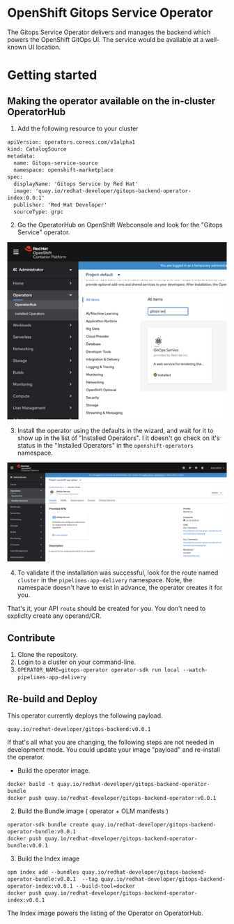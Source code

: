 # OpenShift Gitops Service Operator

The Gitops Service Operator delivers and manages the backend which powers the OpenShift GitOps UI.
The service would be available at a well-known UI location.

# Getting started

## Making the operator available on the in-cluster OperatorHub

1. Add the following resource to your cluster

```
apiVersion: operators.coreos.com/v1alpha1
kind: CatalogSource
metadata:
  name: Gitops-service-source
  namespace: openshift-marketplace
spec:
  displayName: 'Gitops Service by Red Hat'
  image: 'quay.io/redhat-developer/gitops-backend-operator-index:0.0.1'
  publisher: 'Red Hat Developer'
  sourceType: grpc
```

2. Go the OperatorHub on OpenShift Webconsole and look for the "Gitops Service" operator.



![a relative link](docs/assets/operatorhub-listing.png)

3. Install the operator using the defaults in the wizard, and wait for it to show up in the list of "Installed Operators". I it doesn't go check on it's status in the "Installed Operators" in the `openshift-operators` namespace.

![a relative link](docs/assets/installed-operator.png)

4. To validate if the installation was successful, look for the route named `cluster` in the `pipelines-app-delivery` namespace. Note, the namespace doesn't have to exist in advance, the operator creates it for you.

That's it, your API `route` should be created for you. You don't need to expliclty create any operand/CR.

## Contribute


1. Clone the repository.
2. Login to a cluster on your command-line.
3. `OPERATOR_NAME=gitops-operator operator-sdk run local --watch-pipelines-app-delivery`


## Re-build and Deploy

This operator currently deploys the following payload.

```
quay.io/redhat-developer/gitops-backend:v0.0.1
```

If that's all what you are changing, the following steps are not needed in development
mode. You could update your image "payload" and re-install the operator.

* Build the operator image.

```
docker build -t quay.io/redhat-developer/gitops-backend-operator-bundle
docker push quay.io/redhat-developer/gitops-backend-operator:v0.0.1
```


2. Build the Bundle image ( operator + OLM manifests )

```
operator-sdk bundle create quay.io/redhat-developer/gitops-backend-operator-bundle:v0.0.1
docker push quay.io/redhat-developer/gitops-backend-operator-bundle:v0.0.1
```

3. Build the Index image

```
opm index add --bundles quay.io/redhat-developer/gitops-backend-operator-bundle:v0.0.1  --tag quay.io/redhat-developer/gitops-backend-operator-index:v0.0.1 --build-tool=docker
docker push quay.io/redhat-developer/gitops-backend-operator-index:v0.0.1
```

The Index image powers the listing of the Operator on OperatorHub.